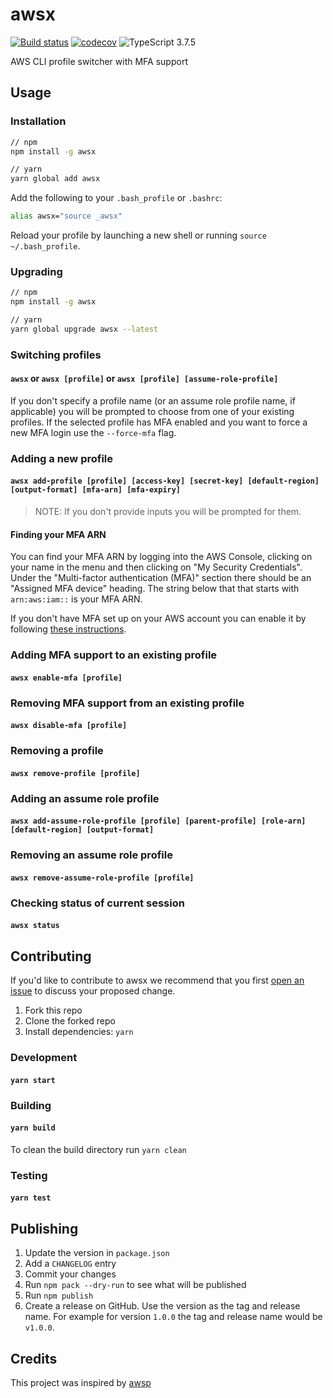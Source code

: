 # awsx

[![Build status](https://github.com/neofinancial/awsx/workflows/CI/badge.svg)](https://github.com/neofinancial/awsx/actions)
[![codecov](https://codecov.io/gh/neofinancial/awsx/branch/master/graph/badge.svg)](https://codecov.io/gh/neofinancial/awsx)
![TypeScript 3.7.5](https://img.shields.io/badge/TypeScript-3.7.5-brightgreen.svg)

AWS CLI profile switcher with MFA support

## Usage

### Installation

```sh
// npm
npm install -g awsx

// yarn
yarn global add awsx
```

Add the following to your `.bash_profile` or `.bashrc`:

```sh
alias awsx="source _awsx"
```

Reload your profile by launching a new shell or running `source ~/.bash_profile`.

### Upgrading

```sh
// npm
npm install -g awsx

// yarn
yarn global upgrade awsx --latest
```

### Switching profiles

#### `awsx` or `awsx [profile]` or `awsx [profile] [assume-role-profile]`

If you don't specify a profile name (or an assume role profile name, if applicable) you will be prompted to choose from one of your existing profiles. If the selected profile has MFA enabled and you want to force a new MFA login use the `--force-mfa` flag.

### Adding a new profile

#### `awsx add-profile [profile] [access-key] [secret-key] [default-region] [output-format] [mfa-arn] [mfa-expiry]`

> NOTE: If you don't provide inputs you will be prompted for them.

#### Finding your MFA ARN

You can find your MFA ARN by logging into the AWS Console, clicking on your name in the menu and then clicking on "My Security Credentials". Under the "Multi-factor authentication (MFA)" section there should be an "Assigned MFA device" heading. The string below that that starts with `arn:aws:iam::` is your MFA ARN.

If you don't have MFA set up on your AWS account you can enable it by following [these instructions](https://docs.aws.amazon.com/IAM/latest/UserGuide/id_credentials_mfa_enable_virtual.html).

### Adding MFA support to an existing profile

#### `awsx enable-mfa [profile]`

### Removing MFA support from an existing profile

#### `awsx disable-mfa [profile]`

### Removing a profile

#### `awsx remove-profile [profile]`

### Adding an assume role profile

#### `awsx add-assume-role-profile [profile] [parent-profile] [role-arn] [default-region] [output-format]`

### Removing an assume role profile

#### `awsx remove-assume-role-profile [profile]`

### Checking status of current session

#### `awsx status`

## Contributing

If you'd like to contribute to awsx we recommend that you first [open an issue](https://github.com/neofinancial/awsx/issues) to discuss your proposed change.

1. Fork this repo
1. Clone the forked repo
1. Install dependencies: `yarn`

### Development

#### `yarn start`

### Building

#### `yarn build`

To clean the build directory run `yarn clean`

### Testing

#### `yarn test`

## Publishing

1. Update the version in `package.json`
1. Add a `CHANGELOG` entry
1. Commit your changes
1. Run `npm pack --dry-run` to see what will be published
1. Run `npm publish`
1. Create a release on GitHub. Use the version as the tag and release name. For example for version `1.0.0` the tag and release name would be `v1.0.0`.

## Credits

This project was inspired by [awsp](https://github.com/johnnyopao/awsp)
